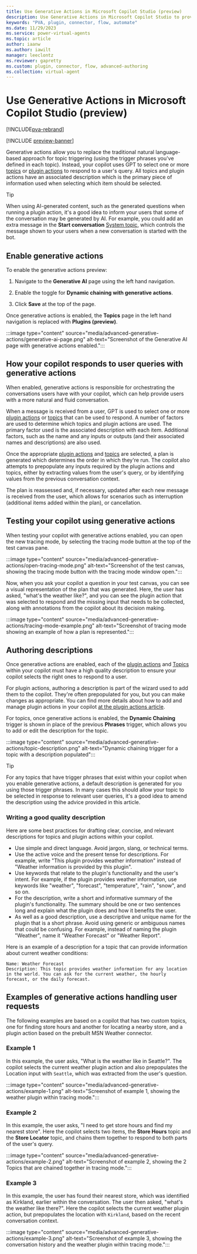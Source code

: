 ```yaml
---
title: Use Generative Actions in Microsoft Copilot Studio (preview)
description: Use Generative Actions in Microsoft Copilot Studio to provide GPT driven conversation for your copilot.
keywords: "PVA, plugin, connector, flow, automate"
ms.date: 11/29/2023
ms.service: power-virtual-agents
ms.topic: article
author: iaanw
ms.author: iawilt
manager: leeclontz
ms.reviewer: gapretty
ms.custom: plugin, connector, flow, advanced-authoring
ms.collection: virtual-agent
---
```


# Use Generative Actions in Microsoft Copilot Studio (preview)

[!INCLUDE[pva-rebrand](includes/pva-rebrand.md)]

[!INCLUDE [preview-banner](~/../shared-content/shared/preview-includes/preview-banner.md)]

Generative actions allow you to replace the traditional natural language-based approach for topic triggering (using the trigger phrases you've defined in each topic). Instead, your copilot uses GPT to select one or more [topics](./authoring-create-edit-topics.md) or [plugin actions](./advanced-plugin-actions.md) to respond to a user's query. All topics and plugin actions have an associated description which is the primary piece of information used when selecting which item should be selected. 

> [!TIP]
> When using AI-generated content, such as the generated questions when running a plugin action, it's a good idea to inform your users that some of the conversation may be generated by AI. 
> For example, you could add an extra message in the **Start conversation** [System topic](authoring-system-topics.md), which controls the message shown to your users when a new conversation is started with the bot.

## Enable generative actions

To enable the generative actions preview:

1. Navigate to the **Generative AI** page using the left hand navigation.

1. Enable the toggle for **Dynamic chaining with generative actions**.

1. Click **Save** at the top of the page.

Once generative actions is enabled, the **Topics** page in the left hand navigation is replaced with **Plugins (preview)**.

:::image type="content" source="media/advanced-generative-actions/generative-ai-page.png" alt-text="Screenshot of the Generative AI page with generative actions enabled.":::

## How your copilot responds to user queries with generative actions

When enabled, generative actions is responsible for orchestrating the conversations users have with your copilot, which can help provide users with a more natural and fluid conversation.

When a message is received from a user, GPT is used to select one or more [plugin actions](./advanced-plugin-actions.md) or [topics](./authoring-create-edit-topics.md) that can be used to respond. A number of factors are used to determine which topics and plugin actions are used. The primary factor used is the associated description with each item. Additional factors, such as the name and any inputs or outputs (and their associated names and descriptions) are also used.

Once the appropriate [plugin actions](./advanced-plugin-actions.md) and [topics](./authoring-create-edit-topics.md) are selected, a plan is generated which determines the order in which they're run. The copilot also attempts to prepopulate any inputs required by the plugin actions and topics, either by extracting values from the user's query, or by identifying values from the previous conversation context.

The plan is reassessed and, if necessary, updated after each new message is received from the user, which allows for scenarios such as interruption (additional items added within the plan), or cancellation.

## Testing your copilot using generative actions

When testing your copilot with generative actions enabled, you can open the new tracing mode, by selecting the tracing mode button at the top of the test canvas pane.

:::image type="content" source="media/advanced-generative-actions/open-tracing-mode.png" alt-text="Screenshot of the test canvas, showing the tracing mode button with the tracing mode window open.":::

Now, when you ask your copilot a question in your test canvas, you can see a visual representation of the plan that was generated. Here, the user has asked, "what's the weather like?", and you can see the plugin action that was selected to respond and the missing input that needs to be collected, along with annotations from the copilot about its decision making. 

:::image type="content" source="media/advanced-generative-actions/tracing-mode-example.png" alt-text="Screenshot of tracing mode showing an example of how a plan is represented.":::

## Authoring descriptions

Once generative actions are enabled, each of the [plugin actions](./advanced-plugin-actions.md) and [Topics](./authoring-create-edit-topics.md) within your copilot must have a high quality description to ensure your copilot selects the right ones to respond to a user. 

For plugin actions, authoring a description is part of the wizard used to add them to the copilot. They're often prepopulated for you, but you can make changes as appropriate. You can find more details about how to add and manage plugin actions in your copilot [at the plugin actions article](advanced-plugin-actions.md).

For topics, once generative actions is enabled, the **Dynamic Chaining** trigger is shown in place of the previous **Phrases** trigger, which allows you to add or edit the description for the topic.

:::image type="content" source="media/advanced-generative-actions/topic-description.png" alt-text="Dynamic chaining trigger for a topic with a description populated":::

> [!TIP]
> For any topics that have trigger phrases that exist within your copilot when you enable generative actions, a default description is generated for you using those trigger phrases.
> In many cases this should allow your topic to be selected in response to relevant user queries, it's a good idea to amend the description using the advice provided in this article.

### Writing a good quality description

Here are some best practices for drafting clear, concise, and relevant descriptions for topics and plugin actions within your copilot.

- Use simple and direct language. Avoid jargon, slang, or technical terms. 
- Use the active voice and the present tense for descriptions. For example, write "This plugin provides weather information" instead of "Weather information is provided by this plugin".
- Use keywords that relate to the plugin's functionality and the user's intent. For example, if the plugin provides weather information, use keywords like "weather", "forecast", "temperature", "rain", "snow", and so on.
- For the description, write a short and informative summary of the plugin's functionality. The summary should be one or two sentences long and explain what the plugin does and how it benefits the user.  
- As well as a good description, use a descriptive and unique name for the plugin that is a short phrase. Avoid using generic or ambiguous names that could be confusing. For example, instead of naming the plugin "Weather", name it "Weather Forecast" or "Weather Report".

Here is an example of a description for a topic that can provide information about current weather conditions: 

```
Name: Weather Forecast 
Description: This topic provides weather information for any location in the world. You can ask for the current weather, the hourly forecast, or the daily forecast.  
```

## Examples of generative actions handling user requests

The following examples are based on a copilot that has two custom topics, one for finding store hours and another for locating a nearby store, and a plugin action based on the prebuilt MSN Weather connector.

### Example 1

In this example, the user asks, "What is the weather like in Seattle?". The copilot selects the current weather plugin action and also prepopulates the Location input with `Seattle`, which was extracted from the user's question.

:::image type="content" source="media/advanced-generative-actions/example-1.png" alt-text="Screenshot of example 1, showing the weather plugin within tracing mode.":::

### Example 2

In this example, the user asks, "I need to get store hours and find my nearest store". Here the copilot selects two items, the **Store Hours** topic and the **Store Locator** topic, and chains them together to respond to both parts of the user's query.

:::image type="content" source="media/advanced-generative-actions/example-2.png" alt-text="Screenshot of example 2, showing the 2 Topics that are chained together in tracing mode.":::

### Example 3

In this example, the user has found their nearest store, which was identified as Kirkland, earlier within the conversation. The user then asked, "what's the weather like there?". Here the copilot selects the current weather plugin action, but prepopulates the location with `Kirkland`, based on the recent conversation context.

:::image type="content" source="media/advanced-generative-actions/example-3.png" alt-text="Screenshot of example 3, showing the conversation history and the weather plugin within tracing mode.":::



